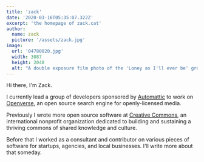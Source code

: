 ```yaml
---
title: 'zack'
date: '2020-03-16T05:35:07.322Z'
excerpt: 'the homepage of zack.cat'
author:
  name: zack
  picture: '/assets/zack.jpg'
image:
  url: '04780020.jpg'
  width: 3087
  height: 2048
  alt: "A double exposure film photo of the 'Loney as I'll ever be' grafitti in Providence, RI, with white petunias overlaid"
---
```


Hi there, I'm Zack.

I currently lead a group of developers sponsored by [Automattic](https://automattic.com/) to work on [Openverse](/openverse), an open source search engine for openly-licensed media.

Previously I wrote more open source software at [Creative Commons](https://creativecommons.org), an international nonprofit organization dedicated to building and sustaining a thriving commons of shared knowledge and culture.

Before that I worked as a consultant and contributor on various pieces of software for startups, agencies, and local businesses. I'll write more about that someday.
